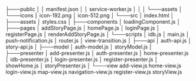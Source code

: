 ├───public
│   │   manifest.json
│   │   service-worker.js
│   │
│   └───assets
│       └───icons
│               icon-192.png
│               icon-512.png
│
└───src
    │   index.html
    │
    ├───assets
    │       styles.css
    │
    ├───components
    │       loadingComponent.js
    │
    ├───pages
    │       addStoryPage.js
    │       homePage.js
    │       loginPage.js
    │       registerPage.js
    │       renderAddStoryPage.js
    │
    └───scripts
        │   idb.js
        │   main.js
        │   push-notification.js
        │   router.js
        │   view-transition.js
        │
        ├───api
        │       auth-api.js
        │       story-api.js
        │
        ├───model
        │       auth-model.js
        │       storyModel.js
        │
        ├───presenter
        │       add-presenter.js
        │       auth-presenter.js
        │       home-presenter.js
        │       idb-presenter.js
        │       login-presenter.js
        │       register-presenter.js
        │       showHome.js
        │       storyPresenter.js
        │
        └───view
                add-view.js
                home-view.js
                login-view.js
                map-view.js
                navigation-view.js
                register-view.js
                storyView.js
